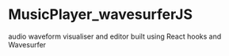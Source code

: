 # MusicPlayer_wavesurferJS
audio waveform visualiser and editor built using React hooks and Wavesurfer
